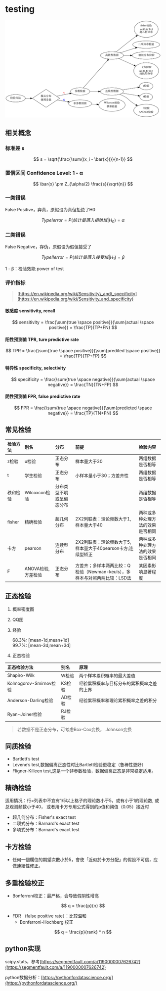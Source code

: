 # testing

![](../.gitbook/assets/testing.png)

## 相关概念

### 标准差 s

$$
s = \sqrt{\frac{\sum{(x_i - \bar{x})}}{n-1}}
$$

### 置信区间 Confidence Level: 1 - α

$$
\bar{x} \pm Z_{\alpha/2} \frac{s}{\sqrt{n}}
$$

### 一类错误 

False Positive，弃真，原假设为真但拒绝了H0

$$
Type  I  error = P(统计量落入拒绝域|H_0) = \alpha
$$

### 二类错误

False Negative，存伪，原假设为假但接受了

$$
Type  II  error = P(统计量落入接受域|H_1) = \beta
$$

1 - β：检验效能 power of test

### 评价指标



> [https://en.wikipedia.org/wiki/Sensitivity\_and\_specificity](https://en.wikipedia.org/wiki/Sensitivity_and_specificity)



#### 敏感度 sensitivity, recall

$$
sensitivity = \frac{\sum{true \space positive}}{\sum{actual \space positive}} = \frac{TP}{TP+FN}
$$

#### 阳性预测值 TPR, ture predictive rate

$$
TPR = \frac{\sum{true \space positive}}{\sum{predited \space positive}}  = \frac{TP}{TP+FP}
$$

#### 特异性 specificity, selectivity

$$
specificity = \frac{\sum{true \space negative}}{\sum{actual \space negative}} = \frac{TN}{TN+FP}
$$



#### 阴性预测值 FPR, false predictive rate

$$
FPR = \frac{\sum{true \space negative}}{\sum{predicted \space negative}} = \frac{TP}{TN+FN}
$$



## 常见检验

| 检验方法 | 别名 | 分布 | 前提 | 检验内容 |
| :--- | :--- | :--- | :--- | :--- |
| z检验 | u检验 | 正态分布 | 样本量大于30 | 两组数据是否相等 |
| t | 学生检验 | 正态分布 | 小样本量小于30；方差齐性 | 两组数据是否相等 |
| 秩和检验 | Wilcoxcon检验 | 分布类型不明或呈偏态分布 |  | 两组数据是否相等 |
| fisher | 精确检验 | 超几何分布 | 2X2列联表：理论频数大于1, 样本量大于40 | 两种或多种处理方法的效果是否相同 |
| 卡方 | pearson | 连续型分布 | 2X2列联表：理论频数大于5, 样本量大于40pearson卡方;连续型矫正 | 两种或多种处理方法的效果是否相同 |
| F | ANOVA检验,方差检验 | 正态分布 | 方差齐；多样本两两比较：Q检验（Newman-keuls），多样本与对照两两比较：LSD法 | 某因素影响显著程度 |

## 正态检验

1. 概率密度图
2. QQ图
3. 经验

   68.3%: \[mean-1d,mean+1d\]  
   99.7%: \[mean-3d,mean+3d\]

4. 正态检验

| 正态检验方法 | 别名 | 原理 |
| :--- | :--- | :--- |
| Shapiro-Wilk | W检验 | 两个样本累积概率的最大差值 |
| Kolmogorov-Smirnov检验 | KS检验 | 经验累积概率与目标分布的累积概率之差的上界 |
| Anderson-Darling检验 | AD检验 | 经验累积概率和理论累积概率之差的积分 |
| Ryan-Joiner检验 | RJ检验 |  |

> 若数据不是正态分布，可考虑Box-Cox变换， Johnson变换

## 同质检验

* Bartlett’s test
* Levene’s test,数据偏离正态性时比Bartlett检验更稳定（鲁棒性更好）
* Fligner-Killeen test,这是一个非参数检验，数据偏离正态是非常稳定适用。

## 精确检验

适用情况：行×列表中不宜有1/5以上格子的理论数小于5，或有小于1的理论数, 或总观测频数小于40， 或者用卡方专用公式得到的p值和阈值（0.05）接近时

* 超几何分布：Fisher's exact test
* 二项式分布：Barnard's exact test
* 多项式分布：Barnard's exact test

## 卡方检验

* 任何一個欄位的期望次數小於5，會使「近似於卡方分配」的假設不可信，应做連續性修正。

## 多重检验校正

* Bonferroni校正：最严格，会导致假阴性增高

$$
q = \frac{p}{n}
$$

* FDR （false positive rate）：比较温和
  * Bonferroni-Hochberg 校正

$$
q = \frac{p}{rank} * n
$$



## python实现

scipy.stats，参考[https://segmentfault.com/a/1190000007626742](https://segmentfault.com/a/1190000007626742)

python数据分析：[https://pythonfordatascience.org/](https://pythonfordatascience.org/)



